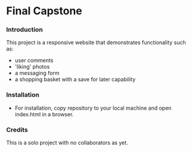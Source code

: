 # Final Capstone

### Introduction

This project is a responsive website that demonstrates functionality such as:

- user comments
- 'liking' photos
- a messaging form
- a shopping basket with a save for later capability

### Installation

- For installation, copy repository to your local machine and open index.html in a browser.

### Credits

This is a solo project with no collaborators as yet.
